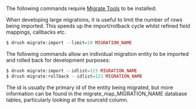 The following commands require [Migrate Tools](https://www.drupal.org/project/migrate%5Ftools) to be installed: 

When developing large migrations, it is useful to limit the number of rows being imported. This speeds up the import/rollback cycle whilst refined field mappings, callbacks etc.

```php
$ drush migrate:import --limit=10 MIGRATION_NAME 

```

The following commands allow an individual migration entity to be imported and rolled back for development purposes:

```php
$ drush migrate:import --idlist=123 MIGRATION_NAME 
$ drush migrate:rollback --idlist=123 MIGRATION_NAME 

```

The id is usually the primary id of the entity being migrated, but more information can be found in the migrate\_map\_MIGRATION\_NAME database tables, particularly looking at the sourceId column.